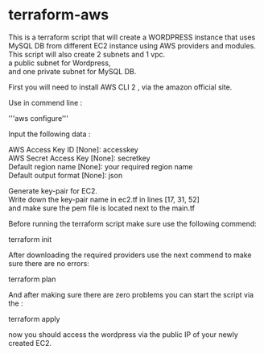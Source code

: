 # terraform-aws
This is a terraform script that will create a WORDPRESS instance that uses MySQL DB from different EC2 instance using AWS providers and modules.  
This script will also create 2 subnets and 1 vpc.  
a public subnet for Wordpress,  
and one private subnet for MySQL DB.  

First you will need to install AWS CLI 2 , via the amazon official site.  

Use in commend line :

'''aws configure''' 

Input the following data : 

AWS Access Key ID [None]: accesskey  
AWS Secret Access Key [None]: secretkey  
Default region name [None]: your required region name    
Default output format [None]: json  

Generate key-pair for EC2.  
Write down the key-pair name in ec2.tf in lines [17, 31, 52]  
and make sure the pem file is located next to the main.tf


Before running the terraform script make sure use the following commend:   

terraform init  

After downloading the required providers use the next commend to make sure there are no errors:  

terraform plan

And after making sure there are zero problems you can start the script via the :

terraform apply

now you should access the wordpress via the public IP of your newly created EC2.

